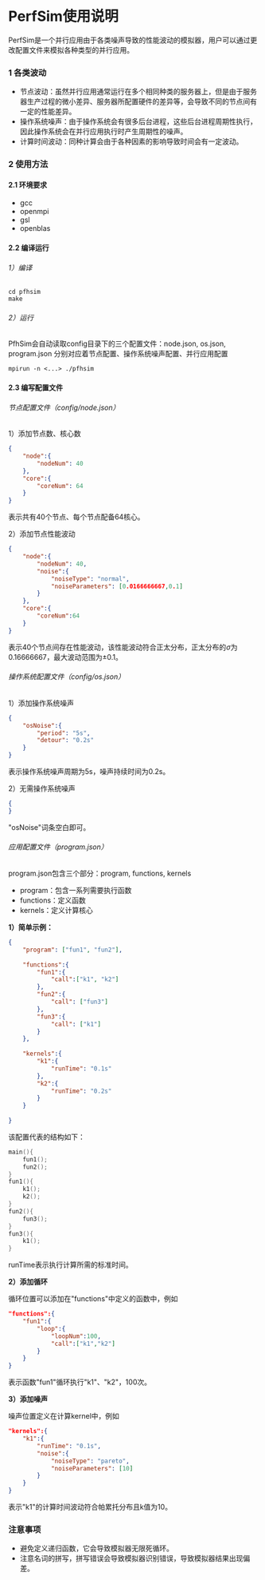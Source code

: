 # PerfSim使用说明

PerfSim是一个并行应用由于各类噪声导致的性能波动的模拟器，用户可以通过更改配置文件来模拟各种类型的并行应用。

### 1 各类波动

+ 节点波动：虽然并行应用通常运行在多个相同种类的服务器上，但是由于服务器生产过程的微小差异、服务器所配置硬件的差异等，会导致不同的节点间有一定的性能差异。
+ 操作系统噪声：由于操作系统会有很多后台进程，这些后台进程周期性执行，因此操作系统会在并行应用执行时产生周期性的噪声。
+ 计算时间波动：同种计算会由于各种因素的影响导致时间会有一定波动。

### 2 使用方法

#### 2.1 环境要求

+ gcc
+ openmpi
+ gsl
+ openblas

#### 2.2 编译运行

###### 1）编译

```shell
cd pfhsim
make
```

###### 2）运行

PfhSim会自动读取config目录下的三个配置文件：node.json, os.json, program.json 分别对应着节点配置、操作系统噪声配置、并行应用配置

```shell
mpirun -n <...> ./pfhsim 
```

#### 2.3 编写配置文件

###### 节点配置文件（config/node.json）

1）添加节点数、核心数

```json
{
    "node":{
    	"nodeNum": 40
    },
    "core":{
    	"coreNum": 64
	}
}
```

表示共有40个节点、每个节点配备64核心。

2）添加节点性能波动

```json
{
    "node":{
        "nodeNum": 40,
        "noise":{
            "noiseType": "normal",
            "noiseParameters": [0.0166666667,0.1]
        }
    },
    "core":{
        "coreNum":64
    }
}
```

表示40个节点间存在性能波动，该性能波动符合正太分布，正太分布的$\sigma$为0.16666667，最大波动范围为$\pm$0.1。

###### 操作系统配置文件（config/os.json）

1）添加操作系统噪声

```json
{
    "osNoise":{
        "period": "5s",
        "detour": "0.2s"
    }
}
```

表示操作系统噪声周期为5s，噪声持续时间为0.2s。

2）无需操作系统噪声

```json
{
}
```

"osNoise"词条空白即可。

###### 应用配置文件（program.json）

program.json包含三个部分：program, functions, kernels

+ program：包含一系列需要执行函数
+ functions：定义函数
+ kernels：定义计算核心

**1）简单示例：**

```json
{
    "program": ["fun1", "fun2"],
    
    "functions":{
        "fun1":{
            "call":["k1", "k2"]
        },
        "fun2":{
            "call": ["fun3"]
        },
        "fun3":{
        	"call": ["k1"]
    	}
    },
    
    "kernels":{
        "k1":{
            "runTime": "0.1s"
        },
        "k2":{
            "runTime": "0.2s"
        }
    }
    
}
```

该配置代表的结构如下：

```c
main(){
    fun1();
    fun2();
}
fun1(){
    k1();
    k2();
}
fun2(){
    fun3();
}
fun3(){
    k1();
}
```

runTime表示执行计算所需的标准时间。

**2）添加循环**

循环位置可以添加在"functions"中定义的函数中，例如

```json
"functions":{
    "fun1":{
        "loop":{
            "loopNum":100,
            "call":["k1","k2"]
        }
    }
}
```

表示函数"fun1"循环执行"k1"、"k2"，100次。

**3）添加噪声**

噪声位置定义在计算kernel中，例如

```json
"kernels":{
    "k1":{
        "runTime": "0.1s",
        "noise":{
            "noiseType": "pareto",
            "noiseParameters": [10]
        }
    }
}
```

表示"k1"的计算时间波动符合帕累托分布且k值为10。

### 注意事项

+ 避免定义递归函数，它会导致模拟器无限死循环。
+ 注意名词的拼写，拼写错误会导致模拟器识别错误，导致模拟器结果出现偏差。
